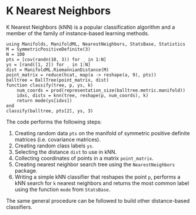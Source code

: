 # K Nearest Neighbors

K Nearest Neighbors (kNN) is a popular classification algorithm and a member of the family of instance-based learning methods.

```@example
using Manifolds, ManifoldML, NearestNeighbors, StatsBase, Statistics
M = SymmetricPositiveDefinite(3)
N = 100
pts = [cov(randn(10, 3)) for _ in 1:N]
ys = [rand([1, 2]) for _ in 1:N]
dist = ManifoldML.RiemannianDistance(M)
point_matrix = reduce(hcat, map(a -> reshape(a, 9), pts))
balltree = BallTree(point_matrix, dist)
function classify(tree, p, ys, k)
    num_coords = prod(representation_size(balltree.metric.manifold))
    idxs, dists = knn(tree, reshape(p, num_coords), k)
    return mode(ys[idxs])
end
classify(balltree, pts[2], ys, 3)
```

The code performs the following steps:

  1. Creating random data `pts` on the manifold of symmetric positive definite matrices (i.e. covariance matrices).
  2. Creating random class labels `ys`.
  3. Selecting the distance `dist` to use in kNN.
  4. Collecting coordinates of points in a matrix `point_matrix`.
  5. Creating nearest neighbor search tree using the `NearestNeighbors` package.
  6. Writing a simple kNN classifier that reshapes the point `p`, performs a kNN search for `k` nearest neighbors and returns the most common label using the function `mode` from `StatsBase`.

The same general procedure can be followed to build other distance-based classifiers.

